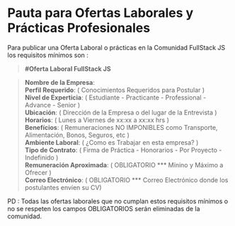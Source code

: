 # Pauta para Ofertas Laborales y Prácticas Profesionales                                                                             
Para publicar una Oferta Laboral o prácticas en la Comunidad FullStack JS los requisitos mínimos son :
    
> **#Oferta Laboral FullStack JS**     

> **Nombre de la Empresa**:                                                                                                      
> **Perfil Requerido**:  ( Conocimientos Requeridos para Postular )                                                                                                                              
> **Nivel de Experticia**:  ( Estudiante - Practicante - Professional - Advance - Senior )                                                                                                            
> **Ubicación**: ( Dirección de la Empresa o del lugar de la Entrevista )                                                       
> **Horarios**:  ( Lunes a Viernes de xx:xx a xx:xx hrs )                                                                                                                  
> **Benefícios**: ( Remuneraciones NO IMPONIBLES como Transporte, Alimentación, Bonos, Seguros, etc )                              
> **Ambiente Laboral**: (  ¿Como es Trabajar en esta empresa? )                                                                                                   
> **Tipo de Contrato**: ( Firma de Práctica - Honorarios - Por Proyecto - Indefinido )                                                                        
> **Remuneración Aproximada**: ( OBLIGATORIO ***  Mínino y Máximo a Ofrecer )                                                                                                                      
> **Correo Electrónico**: ( OBLIGATORIO *** Correo Electrónico donde los postulantes envíen su CV)

PD : Todas las ofertas laborales que no cumplan estos requisitos mínimos o no se respeten los campos OBLIGATORIOS serán eliminadas de la comunidad.


                                                                                                                                                                                                                        

                                                                                                                                      
